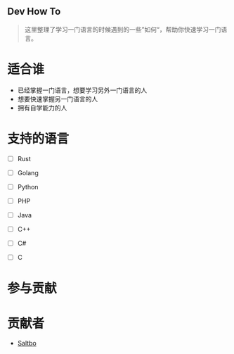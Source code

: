 ## Dev How To

> 这里整理了学习一门语言的时候遇到的一些”如何“，帮助你快速学习一门语言。

# 适合谁

- 已经掌握一门语言，想要学习另外一门语言的人
- 想要快速掌握另一门语言的人
- 拥有自学能力的人



# 支持的语言

- [ ] Rust
- [ ] Golang
- [ ] Python
- [ ] PHP
- [ ] Java
- [ ] C++
- [ ] C#
- [ ] C



# 参与贡献



# 贡献者

- [Saltbo](https://github.com/saltbo)